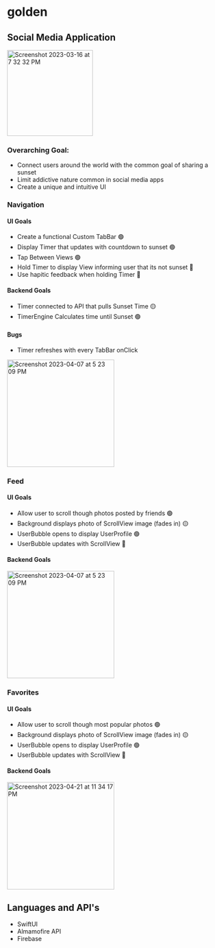 # golden 
## Social Media Application

<img width="200" alt="Screenshot 2023-03-16 at 7 32 32 PM" src="https://user-images.githubusercontent.com/75393933/226000780-5e2f7756-0c09-41be-ad54-b78fcbd8845a.png">

### Overarching Goal:
- Connect users around the world with the common goal of sharing a sunset
- Limit addictive nature common in social media apps
- Create a unique and intuitive UI

### Navigation
#### UI Goals
  - Create a functional Custom TabBar 🟢
  - Display Timer that updates with countdown to sunset 🟢
  - Tap Between Views 🟢
  - Hold Timer to display View informing user that its not sunset 🔴
  - Use hapitic feedback when holding Timer 🔴
#### Backend Goals
  - Timer connected to API that pulls Sunset Time 🟡
  - TimerEngine Calculates time until Sunset 🟢
#### Bugs
  - Timer refreshes with every TabBar onClick
  <img width="250" alt="Screenshot 2023-04-07 at 5 23 09 PM" src="https://github.com/zacpalmer1/golden_app/assets/75393933/71c16054-9192-4b41-8bd5-d2a0e9c8179b"> 



### Feed
#### UI Goals
  - Allow user to scroll though photos posted by friends 🟢
  - Background displays photo of ScrollView image (fades in) 🟡
  - UserBubble opens to display UserProfile 🟢
  - UserBubble updates with ScrollView 🔴
#### Backend Goals
  <img width="250" alt="Screenshot 2023-04-07 at 5 23 09 PM" src="https://github.com/zacpalmer1/golden_app/assets/75393933/a30f6760-c31b-4fba-a878-e89d0e6a6766"> 
  

### Favorites 
#### UI Goals
  - Allow user to scroll though most popular photos 🟢
  - Background displays photo of ScrollView image (fades in) 🟡
  - UserBubble opens to display UserProfile 🟢
  - UserBubble updates with ScrollView 🔴
#### Backend Goals
  <img width="250" alt="Screenshot 2023-04-21 at 11 34 17 PM" src="https://github.com/zacpalmer1/golden_app/assets/75393933/8aa8272b-624a-4a6a-a049-8a9ab958d734">


## Languages and API's
- SwiftUI
- Almamofire API
- Firebase
